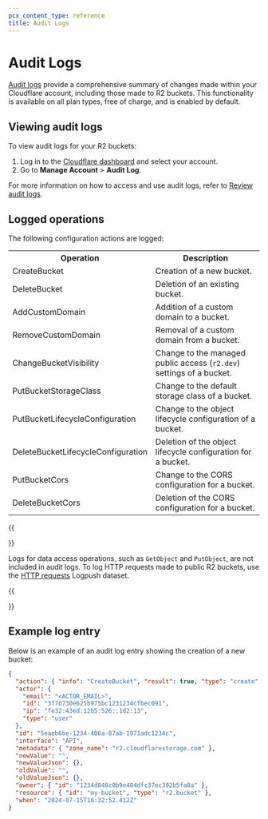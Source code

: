 ```yaml
---
pcx_content_type: reference
title: Audit Logs
---
```


# Audit Logs

[Audit logs](/fundamentals/setup/account/account-security/review-audit-logs/) provide a comprehensive summary of changes made within your Cloudflare account, including those made to R2 buckets. This functionality is available on all plan types, free of charge, and is enabled by default.

## Viewing audit logs

To view audit logs for your R2 buckets:
1. Log in to the [Cloudflare dashboard](https://dash.cloudflare.com/?account=audit-log) and select your account.
2. Go to **Manage Account** > **Audit Log**.

For more information on how to access and use audit logs, refer to [Review audit logs](/fundamentals/setup/account/account-security/review-audit-logs/).

## Logged operations

The following configuration actions are logged:

<table>
  <tbody>
    <th colspan="5" rowspan="1" style="width:220px">
      Operation
    </th>
    <th colspan="5" rowspan="1">
      Description
    </th>
    <tr>
      <td colspan="5" rowspan="1">
        CreateBucket
      </td>
      <td colspan="5" rowspan="1">
        Creation of a new bucket.
      </td>
    </tr>
    <tr>
      <td colspan="5" rowspan="1">
        DeleteBucket
      </td>
      <td colspan="5" rowspan="1">
        Deletion of an existing bucket.
      </td>
    </tr>
    <tr>
      <td colspan="5" rowspan="1">
        AddCustomDomain
      </td>
      <td colspan="5" rowspan="1">
        Addition of a custom domain to a bucket.
      </td>
    </tr>
    <tr>
      <td colspan="5" rowspan="1">
        RemoveCustomDomain
      </td>
      <td colspan="5" rowspan="1">
        Removal of a custom domain from a bucket.
      </td>
    </tr>
    <tr>
      <td colspan="5" rowspan="1">
        ChangeBucketVisibility
      </td>
      <td colspan="5" rowspan="1">
        Change to the managed public access (<code>r2.dev</code>) settings of a bucket.
      </td>
    </tr>
    <tr>
      <td colspan="5" rowspan="1">
        PutBucketStorageClass
      </td>
      <td colspan="5" rowspan="1">
        Change to the default storage class of a bucket.
      </td>
    </tr>
    <tr>
      <td colspan="5" rowspan="1">
        PutBucketLifecycleConfiguration
      </td>
      <td colspan="5" rowspan="1">
        Change to the object lifecycle configuration of a bucket.
      </td>
    </tr>
    <tr>
      <td colspan="5" rowspan="1">
        DeleteBucketLifecycleConfiguration
      </td>
      <td colspan="5" rowspan="1">
        Deletion of the object lifecycle configuration for a bucket.
      </td>
    </tr>
    <tr>
      <td colspan="5" rowspan="1">
        PutBucketCors
      </td>
      <td colspan="5" rowspan="1">
        Change to the CORS configuration for a bucket.
      </td>
    </tr>
    <tr>
      <td colspan="5" rowspan="1">
        DeleteBucketCors
      </td>
      <td colspan="5" rowspan="1">
        Deletion of the CORS configuration for a bucket.
      </td>
    </tr>
  </tbody>
</table>

{{<Aside type="note">}}

Logs for data access operations, such as `GetObject` and `PutObject`, are not included in audit logs. To log HTTP requests made to public R2 buckets, use the [HTTP requests](/logs/reference/log-fields/zone/http_requests/) Logpush dataset.

{{</Aside>}}

## Example log entry

Below is an example of an audit log entry showing the creation of a new bucket:

```json
{
  "action": { "info": "CreateBucket", "result": true, "type": "create" },
  "actor": {
    "email": "<ACTOR_EMAIL>",
    "id": "3f7b730e625b975bc1231234cfbec091",
    "ip": "fe32:43ed:12b5:526::1d2:13",
    "type": "user"
  },
  "id": "5eaeb6be-1234-406a-87ab-1971adc1234c",
  "interface": "API",
  "metadata": { "zone_name": "r2.cloudflarestorage.com" },
  "newValue": "",
  "newValueJson": {},
  "oldValue": "",
  "oldValueJson": {},
  "owner": { "id": "1234d848c0b9e484dfc37ec392b5fa8a" },
  "resource": { "id": "my-bucket", "type": "r2.bucket" },
  "when": "2024-07-15T16:32:52.412Z"
}

```
